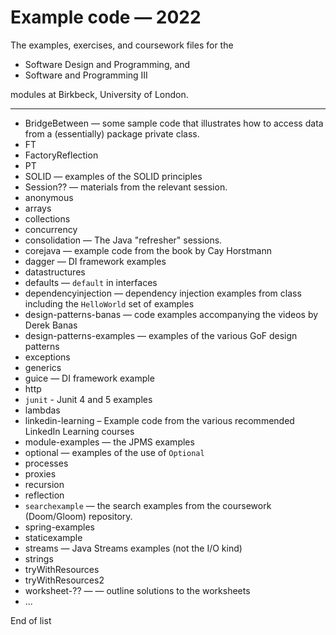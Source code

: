 # Example code — 2022
The examples, exercises, and coursework files for the 

- Software Design and Programming, and 
- Software and Programming III 

modules at Birkbeck, University of London.

------

+ BridgeBetween — some sample code that illustrates how to access data from a (essentially) package private class.
+ FT
+ FactoryReflection
+ PT
+ SOLID — examples of the SOLID principles
+ Session??  — materials from the relevant session.
+ anonymous
+ arrays
+ collections
+ concurrency
+ consolidation — The Java "refresher" sessions.
+ corejava — example code from the book by Cay Horstmann
+ dagger — DI framework examples
+ datastructures
+ defaults — `default` in interfaces
+ dependencyinjection — dependency injection examples from class including the `HelloWorld` set of examples
+ design-patterns-banas — code examples accompanying the videos by Derek Banas
+ design-patterns-examples — examples of the various GoF design patterns
+ exceptions
+ generics
+ guice — DI framework example
+ http
+ `junit` - Junit 4 and 5 examples
+ lambdas
+ linkedin-learning – Example code from the various recommended LinkedIn Learning courses
+ module-examples — the JPMS examples
+ optional — examples of the use of `Optional`
+ processes
+ proxies
+ recursion
+ reflection
+ `searchexample` — the search examples from the coursework (Doom/Gloom) repository.
+ spring-examples
+ staticexample
+ streams — Java Streams examples (not the I/O kind)
+ strings
+ tryWithResources
+ tryWithResources2
+ worksheet-?? — — outline solutions to the worksheets
+ ...

End of list
